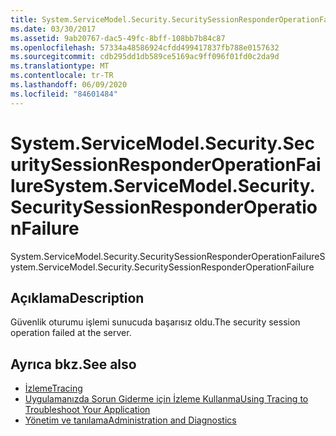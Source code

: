 ```yaml
---
title: System.ServiceModel.Security.SecuritySessionResponderOperationFailure
ms.date: 03/30/2017
ms.assetid: 9ab20767-dac5-49fc-8bff-108bb7b84c87
ms.openlocfilehash: 57334a48586924cfdd499417837fb788e0157632
ms.sourcegitcommit: cdb295dd1db589ce5169ac9ff096f01fd0c2da9d
ms.translationtype: MT
ms.contentlocale: tr-TR
ms.lasthandoff: 06/09/2020
ms.locfileid: "84601484"
---
```

# <a name="systemservicemodelsecuritysecuritysessionresponderoperationfailure"></a><span data-ttu-id="2d177-102">System.ServiceModel.Security.SecuritySessionResponderOperationFailure</span><span class="sxs-lookup"><span data-stu-id="2d177-102">System.ServiceModel.Security.SecuritySessionResponderOperationFailure</span></span>
<span data-ttu-id="2d177-103">System.ServiceModel.Security.SecuritySessionResponderOperationFailure</span><span class="sxs-lookup"><span data-stu-id="2d177-103">System.ServiceModel.Security.SecuritySessionResponderOperationFailure</span></span>  
  
## <a name="description"></a><span data-ttu-id="2d177-104">Açıklama</span><span class="sxs-lookup"><span data-stu-id="2d177-104">Description</span></span>  
 <span data-ttu-id="2d177-105">Güvenlik oturumu işlemi sunucuda başarısız oldu.</span><span class="sxs-lookup"><span data-stu-id="2d177-105">The security session operation failed at the server.</span></span>  
  
## <a name="see-also"></a><span data-ttu-id="2d177-106">Ayrıca bkz.</span><span class="sxs-lookup"><span data-stu-id="2d177-106">See also</span></span>

- [<span data-ttu-id="2d177-107">İzleme</span><span class="sxs-lookup"><span data-stu-id="2d177-107">Tracing</span></span>](index.md)
- [<span data-ttu-id="2d177-108">Uygulamanızda Sorun Giderme için İzleme Kullanma</span><span class="sxs-lookup"><span data-stu-id="2d177-108">Using Tracing to Troubleshoot Your Application</span></span>](using-tracing-to-troubleshoot-your-application.md)
- [<span data-ttu-id="2d177-109">Yönetim ve tanılama</span><span class="sxs-lookup"><span data-stu-id="2d177-109">Administration and Diagnostics</span></span>](../index.md)
